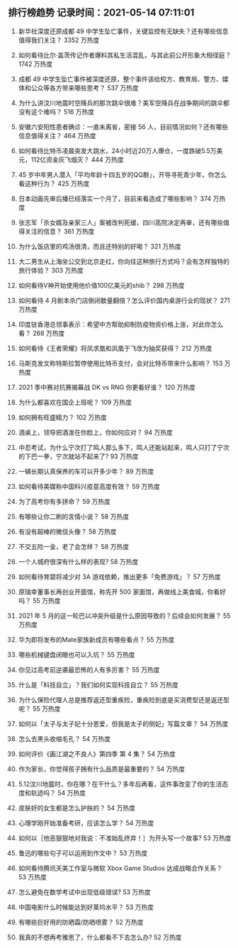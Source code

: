 
## 排行榜趋势 记录时间：2021-05-14 07:11:01
  
  1. 新华社深度还原成都 49 中学生坠亡事件，关键监控有无缺失？还有哪些信息值得我们关注？ 3352 万热度
    
  2. 如何看待比尔·盖茨传记作者爆料其私生活混乱，与其此前公开形象大相径庭？ 1742 万热度
    
  3. 成都 49 中学生坠亡事件被深度还原，整个事件该给校方、教育局、警方、媒体和公众等各方带来哪些思考？ 537 万热度
    
  4. 为什么讲汶川地震时空降兵的那次跳伞很难？美军空降兵在战争期间的跳伞都没有这个难吗？ 516 万热度
    
  5. 安徽六安阳性患者确诊：一直未离省，密接 56 人，目前情况如何？还有哪些信息值得关注？ 464 万热度
    
  6. 如何看待比特币凌晨突发大跳水，24小时近20万人爆仓，一度跌破5.5万美元，112亿资金灰飞烟灭？ 444 万热度
    
  7. 45 岁中年男人潜入「平均年龄十四五岁的QQ群」，开导寻死青少年，你怎么看这种行为？ 425 万热度
    
  8. 日本动画先审后播已经落实一个月了，目前来看造成了哪些影响？ 374 万热度
    
  9. 张志军「杀女婿及亲家三人」案被改判死缓，四川高院决定再审，还有哪些值得关注的信息？ 361 万热度
    
  10. 为什么饭店里的鸡汤很清，而且还特别的好喝？ 321 万热度
    
  11. 大二男生从上海坐公交到北京走红，你向往这种旅行方式吗？会有怎样独特的旅行体验？ 303 万热度
    
  12. 如何看待V神开始使用他价值100亿美元的shib？ 298 万热度
    
  13. 如何看待 4 月剧本杀门店倒闭数量翻倍？怎么评价国内桌游行业的现状？ 271 万热度
    
  14. 印度驻香港总领事表示：希望中方帮助抑制防疫物资价格上涨，对此你怎么看？ 268 万热度
    
  15. 如何看待《王者荣耀》将凤求凰和凤凰于飞改为抽奖获得？ 212 万热度
    
  16. 马斯克发文称特斯拉暂停使用比特币支付，会对比特币带来什么影响？ 153 万热度
    
  17. 2021 季中赛对抗赛揭幕战 DK vs RNG 你更看好谁？ 120 万热度
    
  18. 为什么都喜欢在国企上班呢？ 109 万热度
    
  19. 如何拥有旺盛精力？ 102 万热度
    
  20. 酒桌上，领导把酒泼在你脸上，你如何应对？ 94 万热度
    
  21. 中忍考试，为什么宁次打了鸣人那么多下，鸣人还能站起来，鸣人只打了宁次的下巴一拳，宁次就站不起来了? 93 万热度
    
  22. 一辆长期认真保养的车可以开多少年？ 89 万热度
    
  23. 如何看待美媒称中国科兴疫苗高度有效？ 59 万热度
    
  24. 为了高考你有多拼命？ 59 万热度
    
  25. 有哪些让你二刷的言情小说？ 58 万热度
    
  26. 有没有超棒的微信头像？ 58 万热度
    
  27. 不交五险一金，老了会怎样？ 58 万热度
    
  28. 一个人城府很深有什么样的表现? 58 万热度
    
  29. 如何看待育碧将减少对 3A 游戏依赖，推出更多「免费游戏」？ 57 万热度
    
  30. 原瑞幸董事长再创业开面馆，称先开 500 家面馆，再做线上美食城，你看好吗？ 55 万热度
    
  31. 2021 年 5 月的这一轮巴以冲突升级是什么原因导致的？后续会如何发展？ 55 万热度
    
  32. 华为即将发布的Mate家族新成员有哪些看点？ 55 万热度
    
  33. 哪些机械键盘闭眼也可以入坑？ 55 万热度
    
  34. 你见过高考前逆袭最恐怖的人有多厉害？ 55 万热度
    
  35. 什么是「科技自立」？我们如何实现科技自立？ 55 万热度
    
  36. 为什么保险代理人总是推荐返还型重疾险，重疾险到底是买消费型还是返还型呢？ 55 万热度
    
  37. 如何以「太子与太子妃十分恩爱，但我是太子的侧妃」写篇文章？ 54 万热度
    
  38. 怎么去黑头收缩毛孔？ 54 万热度
    
  39. 如何评价《画江湖之不良人》第四季 第 4 集？ 54 万热度
    
  40. 作为家长，你觉得孩子拥有什么品质是最重要的？ 54 万热度
    
  41. 5.12汶川地震时，你在哪？在干什么？多年后再看，这件事改变了你的生活态度和轨迹吗？ 54 万热度
    
  42. 皮肤好的女生都是怎么护肤的？ 54 万热度
    
  43. 心理学刚开始准备考研，应该怎么学？ 54 万热度
    
  44. 如何以［他恶狠狠地对我说：不准始乱终弃！］为开头写一个故事? 53 万热度
    
  45. 鲁迅的哪些句子可以运用到作文中？ 53 万热度
    
  46. 如何看待腾讯天美工作室与微软 Xbox Game Studios 达成战略合作关系？ 53 万热度
    
  47. 怎么避免在数学考试中出现低级错误? 53 万热度
    
  48. 中国电影什么时候能达到好莱坞水平？ 53 万热度
    
  49. 有哪些巨好用的防晒霜/防晒喷雾？ 52 万热度
    
  50. 我真的不想再考雅思了，什么都看不下去怎么办? 52 万热度
    